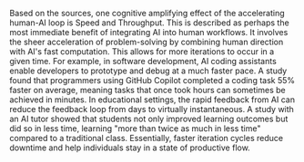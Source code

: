 Based on the sources, one cognitive amplifying effect of the accelerating human-AI loop is Speed and Throughput.
This is described as perhaps the most immediate benefit of integrating AI into human workflows. It involves the sheer acceleration of problem-solving by combining human direction with AI's fast computation. This allows for more iterations to occur in a given time. For example, in software development, AI coding assistants enable developers to prototype and debug at a much faster pace. A study found that programmers using GitHub Copilot completed a coding task 55% faster on average, meaning tasks that once took hours can sometimes be achieved in minutes. In educational settings, the rapid feedback from AI can reduce the feedback loop from days to virtually instantaneous. A study with an AI tutor showed that students not only improved learning outcomes but did so in less time, learning "more than twice as much in less time" compared to a traditional class. Essentially, faster iteration cycles reduce downtime and help individuals stay in a state of productive flow.